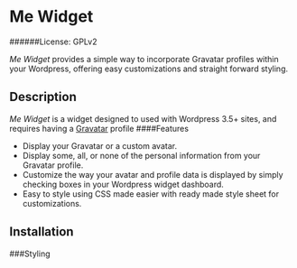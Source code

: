 Me Widget
=========
######License: GPLv2

*Me Widget* provides a simple way to incorporate Gravatar profiles within
your Wordpress, offering easy customizations and straight forward styling.

Description
-----------
*Me Widget* is a widget designed to used with Wordpress 3.5+ sites, and requires
having a [Gravatar](https://gravatar.com) profile
####Features
- Display your Gravatar or a custom avatar.
- Display some, all, or none of the personal information from your Gravatar
profile.
- Customize the way your avatar and profile data is displayed by simply
checking boxes in your Wordpress widget dashboard.
- Easy to style using CSS made easier with ready made style sheet for
customizations.

Installation
------------

###Styling


